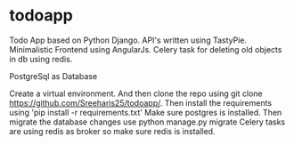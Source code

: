 # todoapp
Todo App based on Python Django.
API's written using TastyPie.
Minimalistic Frontend using AngularJs.
Celery task for deleting old objects in db using redis.

PostgreSql as Database

Create a virtual environment.
And then clone the repo using git clone https://github.com/Sreeharis25/todoapp/.
Then install the requirements using 'pip install -r requirements.txt'
Make sure postgres is installed.
Then migrate the database changes use python manage.py migrate
Celery tasks are using redis as broker so make sure redis is installed.
